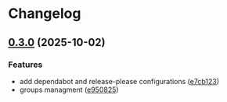 # Changelog

## [0.3.0](https://github.com/sergelogvinov/ansible-role-users/compare/v0.2.0...v0.3.0) (2025-10-02)


### Features

* add dependabot and release-please configurations ([e7cb123](https://github.com/sergelogvinov/ansible-role-users/commit/e7cb123970f4bd80b9bda1c8aa4760ae41ba6c9f))
* groups managment ([e950825](https://github.com/sergelogvinov/ansible-role-users/commit/e9508251497f7254beea29d86eb9de7c93ed9dcd))
